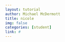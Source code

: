 ```yaml
---
layout: tutorial
author: Michael McDermott
title: nicole
img: false
categories: [student]
link: #
---
```

